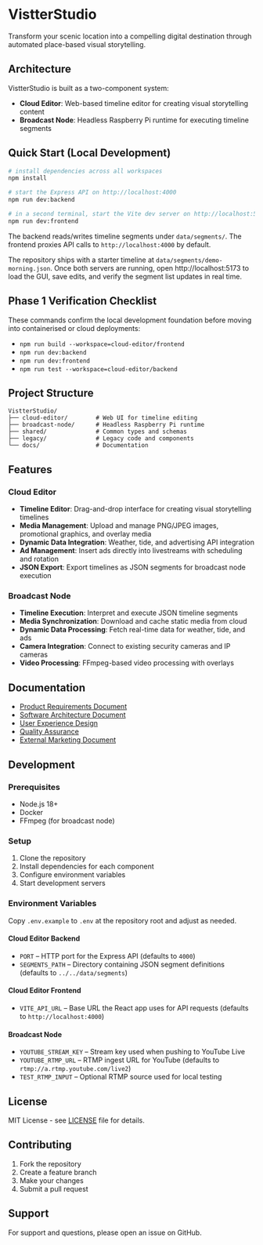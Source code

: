 # VistterStudio

Transform your scenic location into a compelling digital destination through automated place-based visual storytelling.

## Architecture

VistterStudio is built as a two-component system:

- **Cloud Editor**: Web-based timeline editor for creating visual storytelling content
- **Broadcast Node**: Headless Raspberry Pi runtime for executing timeline segments

## Quick Start (Local Development)

```bash
# install dependencies across all workspaces
npm install

# start the Express API on http://localhost:4000
npm run dev:backend

# in a second terminal, start the Vite dev server on http://localhost:5173
npm run dev:frontend
```

The backend reads/writes timeline segments under `data/segments/`. The frontend proxies API calls to `http://localhost:4000` by default.

The repository ships with a starter timeline at `data/segments/demo-morning.json`. Once both servers are running, open http://localhost:5173 to load the GUI, save edits, and verify the segment list updates in real time.

## Phase 1 Verification Checklist

These commands confirm the local development foundation before moving into containerised or cloud deployments:

- `npm run build --workspace=cloud-editor/frontend`
- `npm run dev:backend`
- `npm run dev:frontend`
- `npm run test --workspace=cloud-editor/backend`

## Project Structure

```
VistterStudio/
├── cloud-editor/        # Web UI for timeline editing
├── broadcast-node/      # Headless Raspberry Pi runtime
├── shared/              # Common types and schemas
├── legacy/              # Legacy code and components
└── docs/                # Documentation
```

## Features

### Cloud Editor
- **Timeline Editor**: Drag-and-drop interface for creating visual storytelling timelines
- **Media Management**: Upload and manage PNG/JPEG images, promotional graphics, and overlay media
- **Dynamic Data Integration**: Weather, tide, and advertising API integration
- **Ad Management**: Insert ads directly into livestreams with scheduling and rotation
- **JSON Export**: Export timelines as JSON segments for broadcast node execution

### Broadcast Node
- **Timeline Execution**: Interpret and execute JSON timeline segments
- **Media Synchronization**: Download and cache static media from cloud
- **Dynamic Data Processing**: Fetch real-time data for weather, tide, and ads
- **Camera Integration**: Connect to existing security cameras and IP cameras
- **Video Processing**: FFmpeg-based video processing with overlays

## Documentation

- [Product Requirements Document](docs/PRD.md)
- [Software Architecture Document](docs/SAD.md)
- [User Experience Design](docs/UXD.md)
- [Quality Assurance](docs/QA.md)
- [External Marketing Document](docs/EMD.md)

## Development

### Prerequisites

- Node.js 18+
- Docker
- FFmpeg (for broadcast node)

### Setup

1. Clone the repository
2. Install dependencies for each component
3. Configure environment variables
4. Start development servers

### Environment Variables

Copy `.env.example` to `.env` at the repository root and adjust as needed.

#### Cloud Editor Backend
- `PORT` – HTTP port for the Express API (defaults to `4000`)
- `SEGMENTS_PATH` – Directory containing JSON segment definitions (defaults to `../../data/segments`)

#### Cloud Editor Frontend
- `VITE_API_URL` – Base URL the React app uses for API requests (defaults to `http://localhost:4000`)

#### Broadcast Node
- `YOUTUBE_STREAM_KEY` – Stream key used when pushing to YouTube Live
- `YOUTUBE_RTMP_URL` – RTMP ingest URL for YouTube (defaults to `rtmp://a.rtmp.youtube.com/live2`)
- `TEST_RTMP_INPUT` – Optional RTMP source used for local testing

## License

MIT License - see [LICENSE](LICENSE) file for details.

## Contributing

1. Fork the repository
2. Create a feature branch
3. Make your changes
4. Submit a pull request

## Support

For support and questions, please open an issue on GitHub.
